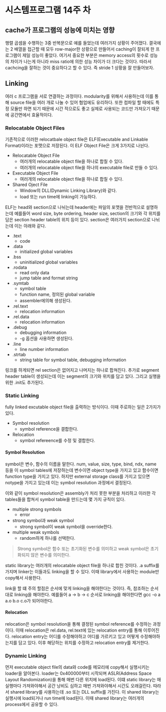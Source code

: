 # 시스템프로그램 14주 차

## cache가 프로그램의 성능에 미치는 영향

행렬 곱셈을 수행하는 3중 반복문으로 예를 들었는데 여러가지 상황이 주어졌다. 결국에는 2 배열을 접근할 때 모두 row-major한 상황으로 만들어서 caching이 잘되게 한 프로그램이 제일 성능이 좋았다. 여기서 중요한 부분은 memory access의 횟수로 성능의 차이가 나는게 아니라 miss ratio에 의한 성능 차이가 더 크다는 것이다. 따라서 cachcing을 잘하는 것이 중요하다고 할 수 있다. 즉 stride 1 상황을 잘 만들어보자.

## Linking

여러 c 프로그램을 서로 연결하는 과정이다. modularity를 위해서 사용하는데 이를 통해 source file을 여러 개로 나눌 수 있어 협업에도 유리하다. 또한 컴파일 할 때에도 특정 모듈만 하면 되기 때문에 시간 적으로도 좋고 실제로 사용되는 코드만 가져오기 때문에 공간면에서 효율적이다.

### Relocatable Object Files

기존적으로 이러한 relocatbale object file은 ELF(Executable and Linkable Format)이라는 포맷으로 저장된다. 이 ELF Object File은 크게 3가지로 나뉜다.

- Relocatable Object File
  - 여러개의 relocatable object file을 하나로 합칠 수 있다.
  - 여러개의 relocatable object file을 하나의 executable file로 만들 수 있다.
- Executable Object File
  - 여러개의 relocatable object file을 하나로 합칠 수 있다.
- Shared Oject File
  - Window의 DLL(Dynamic Linking Library)와 같다.
  - load 또는 run time에 linking이 가능하다.

ELF는 head와 section으로 나뉘는데 header에는 파일의 포맷을 전반적으로 설명하는데 예를들어 word size, byte ordering, header size, section의 크기와 각 위치를 담은 section header table의 위치 등이 있다. section은 여러가지 section으로 나뉘는데 이는 아래와 같다.

- .text
  - code
- .data
  - initialized global variables
- .bss
  - uninitialized global variables
- .rodata
  - read only data
  - jump table and format string
- .symtab
  - symbol table
  - function name, 정의된 global variable
  - assembler에의해 생성된다.
- .rel.text
  - relocation information
- .rel.data
  - relocation information
- .debug
  - debugging information
  - -g 옵션을 사용하면 생성된다.
- .line
  - line number information
- .strtab
  - string table for symbol table, debugging information

링크를 하게되면 rel section은 없어지고 나머지는 하나로 합쳐진다. 추가로 segment header table이 생성되는데 이는 segment의 크기와 위치를 담고 있다. 그리고 실행을 위한 .init도 추가된다.

### Static Linking

fully linked excutable object file을 출력하는 방식이다. 이때 주로하는 일은 2가지가 있다.

- Symbol resolution
  - symbol reference을 결합한다.
- Relocation
  - symbol refereence를 수정 및 결합한다.

#### Symbol Resolution

symbol은 변수, 함수의 이름을 말한다. num, value, size, type, bind, ndx, name 등을 이 symbol tables에 저장하는데 변수이면 object type을 가지고 있고 함수이면 function type을 가지고 있다. 하지만 external storage class를 가지고 있으면 notype을 가지고 있는데 이는 symbol resolution 과정에서 결정된다.

이와 같이 symbol resolution은 assembly가 처리 못한 부분을 처리하고 이러한 각 tables들을 합쳐서 symbol table을 만드는데 몇 가지 규칙이 있다.

- multiple strong symbols
  - error
- strong symbol과 weak symbol
  - strong symbol이 weak symbol을 override한다.
- multiple weak symbols
  - random하게 하나를 선택한다.

> Strong symbol은 함수 또는 초기화된 변수를 의미하고 weak symbol은 초기화되지 않은 변수를 의미한다.

static library는 여러개의 relocatable object file을 하나로 합친 것이다. .a suffix를 가지며 linker는 이들과도 linking을 할 수 있다. 이때 library에서 사용하는 module만 copy해서 사용한다.

link을 할 떄 주의 할점은 순서에 맞게 linking을 해야한다는 것이다. 즉, 참조하는 순서대로 linking을 해야한다. 예를들어 a -> b -> c 순서로 linking을 해야한다면 gcc -o a a.o b.o c.o가 되어야한다.

#### Relocation

relocation은 symbol resolution을 통해 결정된 symbol reference를 수정하는 과정이다. 이때 relocation은 rel.data, rel.text에 있는 relocation entry를 통해 이루어진다. relocation entry는 어디를 수정해야하고 어디를 가르키고 있고 어떻게 수정해야하는지를 담고 있다. 이후 해당하는 위치를 수정하고 relocation entry를 제거한다.

### Dynamic Linking

먼저 executable object file의 data와 code를 메모리에 copy해서 실행시키는 loader을 알아본다. loader는 0x400000부터 시작되며 ASLR(Address Space Layout Randomization)을 통해 매번 다른 위치에 load된다. 이떄 static library는 매 실행마다 가져와야해서 공간 낭비도 심하고 매번 가져와야해서 시간도 오래걸린다. 따라서 shared library를 사용하는데 .so 또는 DLL suffix를 가진다. 이 shared library는 실행시에 load되거나 run time에 load된다. 이때 shared library는 여러개의 process에서 공유할 수 있다.
